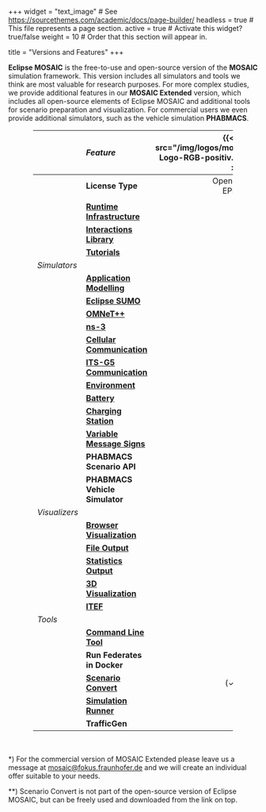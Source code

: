 +++
widget = "text_image"  # See https://sourcethemes.com/academic/docs/page-builder/
headless = true  # This file represents a page section.
active = true  # Activate this widget? true/false
weight = 10  # Order that this section will appear in.

title = "Versions and Features"
+++

<style>
table {
    width: 80%;
    margin: 1rem auto 3rem auto;
}
@media screen and (max-width: 576px) {
  table {
    width: 100%;
    margin: 0;
  }
}
table th:first-of-type {
    width: 10%;
}
table th:nth-of-type(2) {
    width: 33%;
}
table th:nth-of-type(3) {
    width: 30%;
    text-align: center;
}
table th:nth-of-type(4) {
    width: 30%;
    text-align: center;
}
</style>

**Eclipse MOSAIC** is the free-to-use and open-source version of the **MOSAIC** simulation framework. This version
includes all simulators and tools we think are most valuable for research purposes. For more complex studies, we provide additional
features in our **MOSAIC Extended** version, which includes all open-source elements of Eclipse MOSAIC and additional tools for scenario
preparation and visualization. For commercial users we even provide additional simulators, such as the vehicle simulation **PHABMACS**.

|  | *Feature*                 | {{< img src="/img/logos/mosaic/EclipseMOSAIC-Logo-RGB-positiv.svg" width="220px" >}} | {{< img src="/img/logos/mosaic/MOSAICExtended-Logo-RGB-positiv.svg" width="220px" >}} |
|:-|:--------------------------|:-------------:|:---------------:|
|  |**License Type**           | Open Source <br> EPL 2.0|Commercial*|
|  |||||| 
|  | **[Runtime Infrastructure](/docs/extending_mosaic)**                   |**✓**|**✓**|
|  | **[Interactions Library](/docs/extending_mosaic/interactions)**        |**✓**|**✓**|
|  | **[Tutorials](/tutorials/)**                                           |**✓**|**✓**|
|*Simulators*||||| 
|  | **[Application Modelling](/docs/simulators/application_simulator)**    |**✓**|**✓**|
|  | **[Eclipse SUMO](/docs/simulators/traffic_simulator_sumo)**            |**✓**|**✓**|
|  | **[OMNeT++](/docs/simulators/network_simulator_omnetpp)**              |**✓**|**✓**|
|  | **[ns-3](/docs/simulators/network_simulator_ns3)**                     |**✓**|**✓**|
|  | **[Cellular Communication](/docs/simulators/network_simulator_cell)**  |**✓**|**✓**| 
|  | **[ITS-G5 Communication](/docs/simulators/network_simulator_sns)**     |**✓**|**✓**|
|  | **[Environment](/docs/simulators/environment_simulator)**              |**✓**|**✓**|
|  | **[Battery](/docs/simulators/emobility_simulator_battery)**            | -   |**✓**|
|  | **[Charging Station](/docs/simulators/emobility_simulator_charging)**  | -   |**✓**|
|  | **[Variable Message Signs](/docs/simulators/vms_simulator)**           | -   |**✓**|
|  | **PHABMACS Scenario API**                                              |**✓**|**✓**|
|  | **PHABMACS Vehicle Simulator**                                         | -   |**✓**|
|*Visualizers*||||| 
|  | **[Browser Visualization](/docs/visualization)**                       |**✓**|**✓**|
|  | **[File Output](/docs/visualization/filevis)**                         |**✓**|**✓**|
|  | **[Statistics Output](/docs/visualization/statistics)**                | -   |**✓**|
|  | **[3D Visualization](docs/visualization/phabmap)**                     | -   |**✓**|
|  | **[ITEF](/docs/visualization/itef)**                                   | -   |**✓**|
|*Tools* |||||| 
|  | **[Command Line Tool](/docs/getting_started/run_mosaic)**              |**✓**|**✓**|
|  | **Run Federates in Docker**                                            |**✓**|**✓**|
|  | **[Scenario Convert](/docs/scenarios/create_a_new_scenario)**          |(✓)**|**✓**|
|  | **[Simulation Runner](docs/scenarios/run_simulation_series)**          | -   |**✓**|
|  | **TrafficGen**                                                         | -   |**✓**|

*) For the commercial version of MOSAIC Extended please leave us a message at mosaic@fokus.fraunhofer.de and we will 
create an individual offer suitable to your needs.

**) Scenario Convert is not part of the open-source version of Eclipse MOSAIC, but can be freely used and downloaded 
    from the link on top.